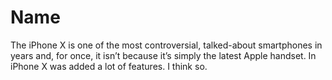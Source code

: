 
# Name
The iPhone X is one of the most controversial, talked-about smartphones in years and, for once, it isn’t because it’s simply the latest Apple handset.
In iPhone X was added a lot of features. I think so.